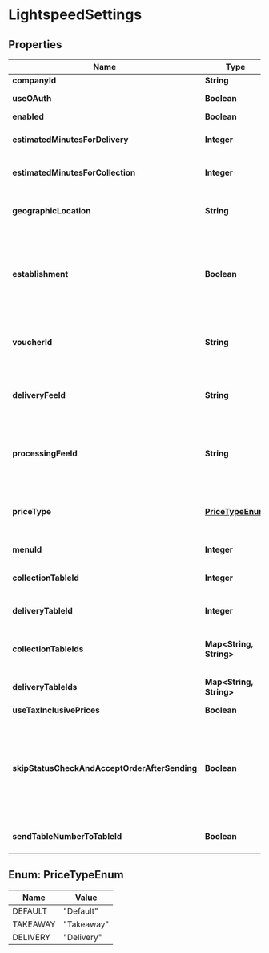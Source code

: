 
# LightspeedSettings

## Properties
Name | Type | Description | Notes
------------ | ------------- | ------------- | -------------
**companyId** | **String** | Company Id |  [optional]
**useOAuth** | **Boolean** | Use OAuth for authentication |  [optional]
**enabled** | **Boolean** | Enabled |  [optional]
**estimatedMinutesForDelivery** | **Integer** | Estimated minutes for delivery |  [optional]
**estimatedMinutesForCollection** | **Integer** | Estimated minutes for collection |  [optional]
**geographicLocation** | **String** | Geographic location (euc1, nae1, euw2, ....)) |  [optional]
**establishment** | **Boolean** | Is the CompanyId an establishment (kind of the store of a group of store) |  [optional]
**voucherId** | **String** | The Lightspeed voucher identifier to map with our |  [optional]
**deliveryFeeId** | **String** | The Lightspeed delivery fee identifier to map with our |  [optional]
**processingFeeId** | **String** | The Lightspeed processing fee identifier to map with our |  [optional]
**priceType** | [**PriceTypeEnum**](#PriceTypeEnum) | Which price to choose from Lightspeed menu |  [optional]
**menuId** | **Integer** | The menu id of the store |  [optional]
**collectionTableId** | **Integer** | Collection Table ID to send orders |  [optional]
**deliveryTableId** | **Integer** | Delivery Table ID to send orders |  [optional]
**collectionTableIds** | **Map&lt;String, String&gt;** | Collection Table IDs to send orders to |  [optional]
**deliveryTableIds** | **Map&lt;String, String&gt;** | Delivery Table IDs to send orders to |  [optional]
**useTaxInclusivePrices** | **Boolean** | Exclude tax |  [optional]
**skipStatusCheckAndAcceptOrderAfterSending** | **Boolean** | WARNING: only use this option if the Liteserver is not synchronizing within max 5 minutes with Lightspeed cloud! |  [optional]
**sendTableNumberToTableId** | **Boolean** | Send Table Number to Table Id |  [optional]


<a name="PriceTypeEnum"></a>
## Enum: PriceTypeEnum
Name | Value
---- | -----
DEFAULT | &quot;Default&quot;
TAKEAWAY | &quot;Takeaway&quot;
DELIVERY | &quot;Delivery&quot;



